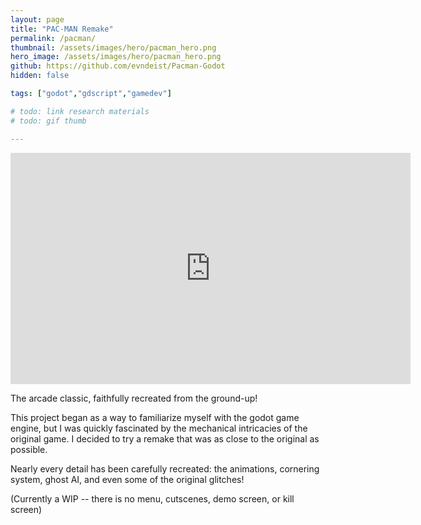 ```yaml
---
layout: page
title: "PAC-MAN Remake"
permalink: /pacman/
thumbnail: /assets/images/hero/pacman_hero.png
hero_image: /assets/images/hero/pacman_hero.png
github: https://github.com/evndeist/Pacman-Godot
hidden: false

tags: ["godot","gdscript","gamedev"]

# todo: link research materials
# todo: gif thumb

---
```


<iframe frameborder="0" src="https://itch.io/embed-upload/8116050?color=333333" allowfullscreen="" width="640" height="370"><a href="https://evandeist.itch.io/pac-man-remake">Play Pac Man Remake on itch.io</a></iframe>

The arcade classic, faithfully recreated from the ground-up!

This project began as a way to familiarize myself with the godot game engine, 
but I was quickly fascinated by the mechanical intricacies of the original game. 
I decided to try a remake that was as close to the original as possible.

Nearly every detail has been carefully recreated: the animations, cornering system, ghost AI, and even some of the original glitches!

(Currently a WIP -- there is no menu, cutscenes, demo screen, or kill screen)